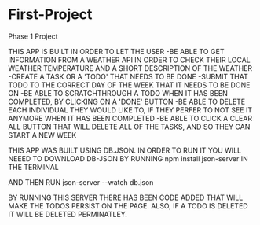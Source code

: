 # First-Project
Phase 1 Project 

THIS APP IS BUILT IN ORDER TO LET THE USER 
-BE ABLE TO GET INFORMATION FROM A WEATHER API IN ORDER TO CHECK THEIR LOCAL WEATHER TEMPERATURE AND A SHORT DESCRIPTION OF THE WEATHER
-CREATE A TASK OR A 'TODO' THAT NEEDS TO BE DONE
-SUBMIT THAT TODO TO THE CORRECT DAY OF THE WEEK THAT IT NEEDS TO BE DONE ON
-BE ABLE TO SCRATCHTHROUGH A TODO WHEN IT HAS BEEN COMPLETED, BY CLICKING ON A 'DONE' BUTTON
-BE ABLE TO DELETE EACH INDIVIDUAL THEY WOULD LIKE TO, IF THEY PERFER TO NOT SEE IT ANYMORE WHEN IT HAS BEEN COMPLETED
-BE ABLE TO CLICK A CLEAR ALL BUTTON THAT WILL DELETE ALL OF THE TASKS, AND SO THEY CAN START A NEW WEEK



THIS APP WAS BUILT USING DB.JSON. IN ORDER TO RUN IT YOU WILL NEEED TO DOWNLOAD DB-JSON BY RUNNING npm install json-server IN THE TERMINAL

AND THEN RUN json-server --watch db.json



BY RUNNING THIS SERVER THERE HAS BEEN CODE ADDED THAT WILL MAKE THE TODOS PERSIST ON THE PAGE. ALSO, IF A TODO IS DELETED IT WILL BE DELETED PERMINATLEY. 



